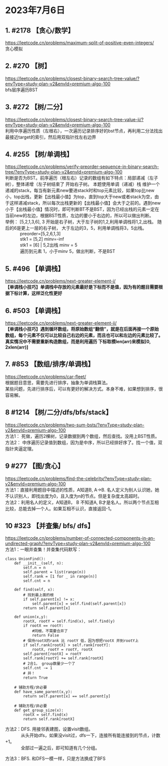 # 2023年7月6日
## 1. #2178 【贪心/数学】
https://leetcode.cn/problems/maximum-split-of-positive-even-integers/  
贪心模拟  
## 2. #270  【树】
https://leetcode.cn/problems/closest-binary-search-tree-value/?envType=study-plan-v2&envId=premium-algo-100  
bfs层序遍历BST  
## 3. #272  【树/二分】
https://leetcode.cn/problems/closest-binary-search-tree-value-ii/?envType=study-plan-v2&envId=premium-algo-100  
利用中序遍历性质（左根右），一次遍历记录排序好的bst节点，再利用二分法找出最接近target的索引，然后用双指针找左右边界    
## 4. #255 【树/单调栈】 
https://leetcode.cn/problems/verify-preorder-sequence-in-binary-search-tree/?envType=study-plan-v2&envId=premium-algo-100  
 判断是否为BST。前序遍历（根左右）记录的数组有如下特点：局部递减（左子树），整体递增（左子树结束了 开始右子树。 本题使用单调（递减）栈  维护一个递减的stack，每当有新元素new要进stack时和top元素比较，如果top比new小，top出栈，更新【出栈最小值】为top，直到top大于new或者stack为空，由于这样递减stack，所以每次出栈更新的【出栈最小值】会大于之前的。遇到new小于【出栈最小值】情况时，即可判断BT不是BST，因为已经出栈的元素一定在当前new的左边，根据BST性质，左边的要小于右边的，所以可以做出判断。  
举例： [5,2,1,3,6], 3 开始是右子树，大于左子树的1,2,利用单调栈将1,2,出栈。 随后的6是更上一层的右子树， 大于左边的3，5，利用单调栈将3，5出栈。   
&nbsp; &nbsp; &nbsp; &nbsp; &nbsp; &nbsp;  preorder=[5,2,6,1,3]  
&nbsp; &nbsp; &nbsp; &nbsp; &nbsp; &nbsp; stk1 = [5,2] minv=-inf  
&nbsp; &nbsp; &nbsp; &nbsp; &nbsp; &nbsp; stk1 = [6] | 5,2出栈 minv = 5  
&nbsp; &nbsp; &nbsp; &nbsp; &nbsp; &nbsp;   遍历到元素 1，小于minv 5，做出判断，不是BST

## 5. #496 【单调栈】  
https://leetcode.cn/problems/next-greater-element-i/  
**【单调栈小技巧】单调栈中存放的元素最好是下标而不是值，因为有的题目需要根据下标计算，这样泛化性更好**  


## 6. #503 【单调栈】  
https://leetcode.cn/problems/next-greater-element-ii/  
**【单调栈小技巧】遇到循环数组，将原始数组“翻倍”，就是在后面再接一个原始数组，每个元素不仅可以比较自己右边的元素，而且也可以和左边的元素比较了。真实情况中不需要重新构造数组，而是利用遍历 下标取模len(arr)来模拟[0, 2xlen(arr)]** 

## 7. #853 【数组/排序/单调栈】  
https://leetcode.cn/problems/car-fleet/  
根据题目意思，需要先进行排序，抽象为单调栈算法。  
某些问题，先进行排序后，可以有更好的解决方式。本身不难，如果想到排序，很容易解。  

## 8 #1214 【树/二分/dfs/bfs/stack】  
https://leetcode.cn/problems/two-sum-bsts/?envType=study-plan-v2&envId=premium-algo-100  
方法1： 死做，遍历2棵树，记录数据到两个数组，然后查找。没用上BST性质。  
方法2： 中序遍历记录值到数组，因为是中序，所以已经排好序了。找一个值，双指针夹逼定理。

## 9 #277 【图/贪心】
https://leetcode.cn/problems/find-the-celebrity/?envType=study-plan-v2&envId=premium-algo-100  
方法1：直接利用题目中描述的性质，A知道B, A->B. 名人定义为别人认识她，她不认识别人，即找出度为0，且入度为n的节点。但是复杂度太高超时。  
方法2：利用名人的定义，A知道B， B 不知道A, B才是名人。所以两个节点互相比较，总能去掉一个人。如果互相不认识，直接返回-1。  

## 10 #323 【并查集/ bfs/ dfs】
https://leetcode.cn/problems/number-of-connected-components-in-an-undirected-graph/?envType=study-plan-v2&envId=premium-algo-100  
方法1：一眼并查集！并查集代码默写：
```python3
class UnionFind():
    def __init__(self, n):
        self.n = n
        self.parent = list(range(n))
        self.rank = [1 for _ in range(n)]
        self.cnt = n
    
    def find(self, x):
        # 找到最上面的根
        if self.parent[x] != x:
            self.parent[x] = self.find(self.parent[x])
        return self.parent[x]
    
    def union(x,y):
        rootX, rootY = self.find(x), self.find(y)
        if rootX == rootY:
            #同根，不需要合并了
            return False
        # 保持rootX的rank 比 rootY 低，因为想把rootX 并到rootY上
        if self.rank[rootX] > self.rank[rootY]:
            rootX, rootY = rootY, rootX
        self.parent[rootX] = rootY
        self.rank[rootY] += self.rank[rootX]
        # 2合1， group数量少一个了
        self.cnt -= 1
        # 并！
        return True 
    
    # 辅助方程/非必要
    def have_same_parent(x,y):
        return self.parent[x] == self.parent[y]
    
    # 辅助方程/非必要
    def get_group_size(x):
        rootX = self.find(x)
        return self.rank[rootX]
```
方法2：DFS. 用接邻表建图，设置visit数组。  
&emsp;&emsp;&emsp;&nbsp;&nbsp;从头开始dfs，如果没visit过，dfs一下，连接所有能连接到的节点，计数+1。  
&emsp;&emsp;&emsp;&nbsp;&nbsp;全部过一遍之后，即可知道有几个分组。

方法3：BFS. 和DFS一模一样，只是方法换成了BFS
